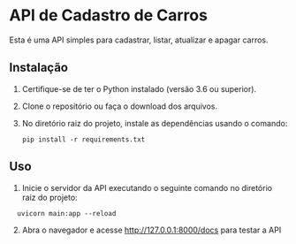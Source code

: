 # API de Cadastro de Carros

Esta é uma API simples para cadastrar, listar, atualizar e apagar carros.

## Instalação

1. Certifique-se de ter o Python instalado (versão 3.6 ou superior).

2. Clone o repositório ou faça o download dos arquivos.

3. No diretório raiz do projeto, instale as dependências usando o comando:
   
   ```shell
   pip install -r requirements.txt
## Uso
1. Inicie o servidor da API executando o seguinte comando no diretório raiz do projeto:
```shell
  uvicorn main:app --reload
```
2. Abra o navegador e acesse http://127.0.0.1:8000/docs para testar a API
